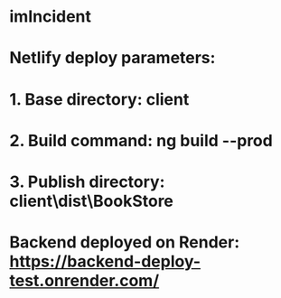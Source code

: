 # imIncident 
# Netlify deploy parameters:
# 1. Base directory: client
# 2. Build command: ng build --prod
# 3. Publish directory: client\dist\BookStore
# Backend deployed on Render: https://backend-deploy-test.onrender.com/
